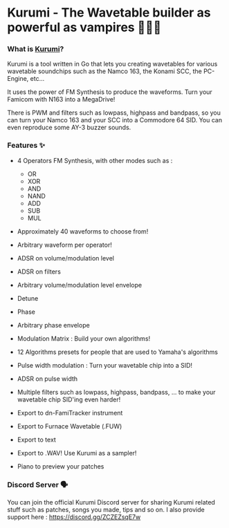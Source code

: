 # Kurumi - The Wavetable builder as powerful as vampires 🎹🧛‍♀️

### What is [Kurumi](https://en.touhouwiki.net/wiki/Kurumi)?
Kurumi is a tool written in Go that lets you creating wavetables for various wavetable soundchips such as the Namco 163, the Konami SCC, the PC-Engine, etc...

It uses the power of FM Synthesis to produce the waveforms. Turn your Famicom with N163 into a MegaDrive!

There is PWM and filters such as lowpass, highpass and bandpass, so you can turn your Namco 163 and your SCC into a Commodore 64 SID. You can even reproduce some AY-3 buzzer sounds.

### Features ✨
 - 4 Operators FM Synthesis, with other modes such as :
    - OR
    - XOR
    - AND
    - NAND
    - ADD
    - SUB
    - MUL

 - Approximately 40 waveforms to choose from!
 - Arbitrary waveform per operator!
 - ADSR on volume/modulation level
 - ADSR on filters
 - Arbitrary volume/modulation level envelope
 - Detune
 - Phase
 - Arbitrary phase envelope
 - Modulation Matrix : Build your own algorithms!
 - 12 Algorithms presets for people that are used to Yamaha's algorithms
 - Pulse width modulation : Turn your wavetable chip into a SID!
 - ADSR on pulse width
 - Multiple filters such as lowpass, highpass, bandpass, ... to make your wavetable chip SID'ing even harder!
 - Export to dn-FamiTracker instrument
 - Export to Furnace Wavetable (.FUW)
 - Export to text
 - Export to .WAV! Use Kurumi as a sampler!
 - Piano to preview your patches
 
### Discord Server 🗣️
You can join the official Kurumi Discord server for sharing Kurumi related stuff such as patches, songs you made, tips and so on. I also provide support here :
https://discord.gg/ZCZEZsqE7w
